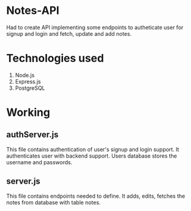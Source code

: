 # Notes-API
Had to create API implementing some endpoints to autheticate user for signup and login and fetch, update and add notes.

# Technologies used
1. Node.js
2. Express.js
3. PostgreSQL

# Working

## authServer.js

This file contains authentication of user's signup and login support. It authenticates user with backend support. Users database stores the username and passwords.

## server.js

This file contains endpoints needed to define. It adds, edits, fetches the notes from database with table notes.
